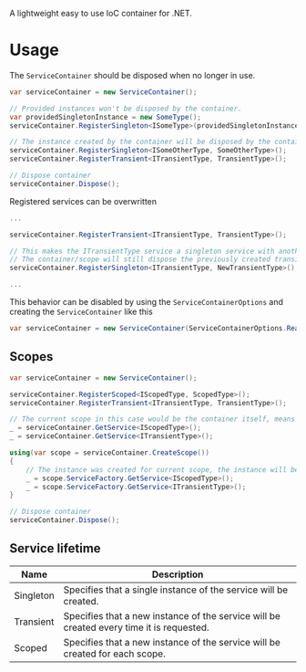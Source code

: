 A lightweight easy to use IoC container for .NET.

# Usage

The ``ServiceContainer`` should be disposed when no longer in use.

```cs
var serviceContainer = new ServiceContainer();

// Provided instances won't be disposed by the container.
var providedSingletonInstance = new SomeType();
serviceContainer.RegisterSingleton<ISomeType>(providedSingletonInstance);

// The instance created by the container will be disposed by the container.
serviceContainer.RegisterSingleton<ISomeOtherType, SomeOtherType>();
serviceContainer.RegisterTransient<ITransientType, TransientType>();

// Dispose container
serviceContainer.Dispose();
```

Registered services can be overwritten

```cs
...

serviceContainer.RegisterTransient<ITransientType, TransientType>();

// This makes the ITransientType service a singleton service with another implementation type.
// The container/scope will still dispose the previously created transient service instances.
serviceContainer.RegisterSingleton<ITransientType, NewTransientType>();

...
```

This behavior can be disabled by using the `ServiceContainerOptions` and creating the `ServiceContainer` like this
```cs
var serviceContainer = new ServiceContainer(ServiceContainerOptions.ReadOnly);
```

## Scopes

```cs
var serviceContainer = new ServiceContainer();

serviceContainer.RegisterScoped<IScopedType, ScopedType>();
serviceContainer.RegisterTransient<ITransientType, TransientType>();

// The current scope in this case would be the container itself, means it will be disposed by the container.
_ = serviceContainer.GetService<IScopedType>();
_ = serviceContainer.GetService<ITransientType>();

using(var scope = serviceContainer.CreateScope())
{
    // The instance was created for current scope, the instance will be disposed by the scope.
    _ = scope.ServiceFactory.GetService<IScopedType>();
    _ = scope.ServiceFactory.GetService<ITransientType>();
}

// Dispose container
serviceContainer.Dispose();
```

## Service lifetime

| Name      | Description                                                                              |
| --------- | ---------------------------------------------------------------------------------------- |
| Singleton | Specifies that a single instance of the service will be created.                         |
| Transient | Specifies that a new instance of the service will be created every time it is requested. |
| Scoped    | Specifies that a new instance of the service will be created for each scope.             |